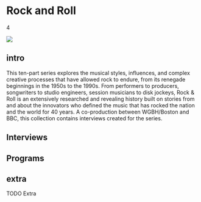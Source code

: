 # Rock and Roll

4

![](https://s3.amazonaws.com/openvault.wgbh.org/special_collections/rock_roll/rock_roll.png)

## intro

This ten-part series explores the musical styles, influences, and complex 
creative processes that have allowed rock to endure, from its renegade 
beginnings in the 1950s to the 1990s. From performers to producers, songwriters 
to studio engineers, session musicians to disk jockeys, Rock & Roll is an 
extensively researched and revealing history built on stories from and about 
the innovators who defined the music that has rocked the nation and the world 
for 40 years. A co-production between WGBH/Boston and BBC, this collection 
contains interviews created for the series.

## Interviews

[](http://localhost:3000/catalog?f[special_collection_tags][]=rock_interview)

## Programs

[](http://localhost:3000/catalog?f[special_collection_tags][]=rock_program)

## extra

TODO Extra